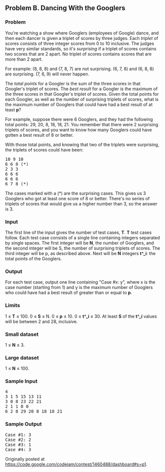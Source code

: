 ## Problem B. Dancing With the Googlers

### Problem

You're watching a show where Googlers (employees of Google) dance, and then each dancer is given a triplet of scores by three judges. Each *triplet* of scores consists of three integer scores from 0 to 10 inclusive. The judges have very similar standards, so it's *surprising* if a triplet of scores contains two scores that are 2 apart. No triplet of scores contains scores that are more than 2 apart.

For example: (8, 8, 8) and (7, 8, 7) are not surprising. (6, 7, 8) and (6, 8, 8) are surprising. (7, 6, 9) will never happen.

The *total points* for a Googler is the sum of the three scores in that Googler's triplet of scores. The *best result* for a Googler is the maximum of the three scores in that Googler's triplet of scores. Given the total points for each Googler, as well as the number of surprising triplets of scores, what is the maximum number of Googlers that could have had a best result of at least **p**?

For example, suppose there were 6 Googlers, and they had the following total points: 29, 20, 8, 18, 18, 21. You remember that there were 2 surprising triplets of scores, and you want to know how many Googlers could have gotten a best result of 8 or better.

With those total points, and knowing that two of the triplets were surprising, the triplets of scores could have been:

<pre>
10 9 10
6 6 8 (*)
2 3 3
6 6 6
6 6 6
6 7 8 (*)
</pre>

The cases marked with a (*) are the surprising cases. This gives us 3 Googlers who got at least one score of 8 or better. There's no series of triplets of scores that would give us a higher number than 3, so the answer is 3.

### Input

The first line of the input gives the number of test cases, **T**. **T** test cases follow. Each test case consists of a single line containing integers separated by single spaces. The first integer will be **N**, the number of Googlers, and the second integer will be S, the number of surprising triplets of scores. The third integer will be p, as described above. Next will be **N** integers **t^_i**: the total points of the Googlers.

### Output

For each test case, output one line containing "Case #x: y", where x is the case number (starting from 1) and y is the maximum number of Googlers who could have had a best result of greater than or equal to **p**.

### Limits

1 ≤ **T** ≤ 100.
0 ≤ **S** ≤ N.
0 ≤ **p** ≤ 10.
0 ≤ **t^_i** ≤ 30.
At least **S** of the **t^_i** values will be between 2 and 28, inclusive.

### Small dataset

1 ≤ **N** ≤ 3.

### Large dataset

1 ≤ **N** ≤ 100.

### Sample Input

<pre>
4
3 1 5 15 13 11
3 0 8 23 22 21
2 1 1 8 0
6 2 8 29 20 8 18 18 21
</pre>
  	
### Sample Output

<pre>
Case #1: 3
Case #2: 2
Case #3: 1
Case #4: 3
</pre>

Originally posted at https://code.google.com/codejam/contest/1460488/dashboard#s=p1.
